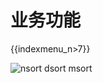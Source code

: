 # 业务功能

{{indexmenu_n>7}}

![nsort dsort msort](/images/indexmenu\>/middleware/stepflow/function#3)
